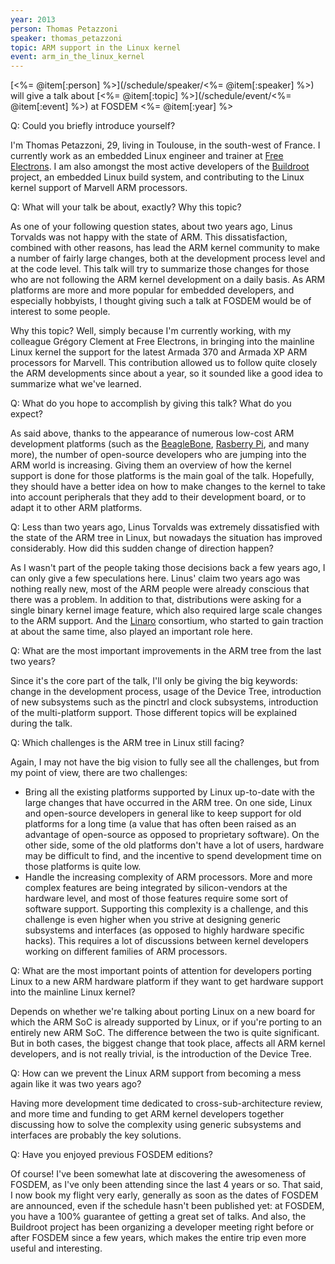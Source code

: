 ```yaml
---
year: 2013
person: Thomas Petazzoni 
speaker: thomas_petazzoni
topic: ARM support in the Linux kernel
event: arm_in_the_linux_kernel
---
```


[<%= @item[:person] %>](/schedule/speaker/<%= @item[:speaker] %>) will give a talk about [<%= @item[:topic] %>](/schedule/event/<%= @item[:event] %>) at FOSDEM <%= @item[:year] %>

Q: Could you briefly introduce yourself?

I'm Thomas Petazzoni, 29, living in Toulouse, in the south-west of France. I currently work as an embedded Linux engineer and trainer at [Free Electrons](http://free-electrons.com/). I am also amongst the most active developers of the [Buildroot](http://buildroot.uclibc.org/) project, an embedded Linux build system, and contributing to the Linux kernel support of Marvell ARM processors.

Q: What will your talk be about, exactly? Why this topic?

As one of your following question states, about two years ago, Linus Torvalds was not happy with the state of ARM. This dissatisfaction, combined with other reasons, has lead the ARM kernel community to make a number of fairly large changes, both at the development process level and at the code level. This talk will try to summarize those changes for those who are not following the ARM kernel development on a daily basis. As ARM platforms are more and more popular for embedded developers, and especially hobbyists, I thought giving such a talk at FOSDEM would be of interest to some people.

Why this topic? Well, simply because I'm currently working, with my colleague Grégory Clement at Free Electrons, in bringing into the mainline Linux kernel the support for the latest Armada 370 and Armada XP ARM processors for Marvell. This contribution allowed us to follow quite closely the ARM developments since about a year, so it sounded like a good idea to summarize what we've learned.

Q: What do you hope to accomplish by giving this talk? What do you expect?

As said above, thanks to the appearance of numerous low-cost ARM development platforms (such as the [BeagleBone](http://beagleboard.org/bone), [Rasberry Pi](http://www.raspberrypi.org/), and many more), the number of open-source developers who are jumping into the ARM world is increasing. Giving them an overview of how the kernel support is done for those platforms is the main goal of the talk. Hopefully, they should have a better idea on how to make changes to the kernel to take into account peripherals that they add to their development board, or to adapt it to other ARM platforms.

Q: Less than two years ago, Linus Torvalds was extremely dissatisfied with the state of the ARM tree in Linux, but nowadays the situation has improved considerably. How did this sudden change of direction happen?

As I wasn't part of the people taking those decisions back a few years ago, I can only give a few speculations here. Linus' claim two years ago was nothing really new, most of the ARM people were already conscious that there was a problem. In addition to that, distributions were asking for a single binary kernel image feature, which also required large scale changes to the ARM support. And the [Linaro](http://www.linaro.org/) consortium, who started to gain traction at about the same time, also played an important role here.

Q: What are the most important improvements in the ARM tree from the last two years?

Since it's the core part of the talk, I'll only be giving the big keywords: change in the development process, usage of the Device Tree, introduction of new subsystems such as the pinctrl and clock subsystems, introduction of the multi-platform support. Those different topics will be explained during the talk.

Q: Which challenges is the ARM tree in Linux still facing?

Again, I may not have the big vision to fully see all the challenges, but from my point of view, there are two challenges:

 * Bring all the existing platforms supported by Linux up-to-date with the large changes that have occurred in the ARM tree. On one side, Linux and open-source developers in general like to keep support for old platforms for a long time (a value that has often been raised as an advantage of open-source as opposed to proprietary software). On the other side, some of the old platforms don't have a lot of users, hardware may be difficult to find, and the incentive to spend development time on those platforms is quite low.
 * Handle the increasing complexity of ARM processors. More and more complex features are being integrated by silicon-vendors at the hardware level, and most of those features require some sort of software support. Supporting this complexity is a challenge, and this challenge is even higher when you strive at designing generic subsystems and interfaces (as opposed to highly hardware specific hacks). This requires a lot of discussions between kernel developers working on different families of ARM processors.

Q: What are the most important points of attention for developers porting Linux to a new ARM hardware platform if they want to get hardware support into the mainline Linux kernel?

Depends on whether we're talking about porting Linux on a new board for which the ARM SoC is already supported by Linux, or if you're porting to an entirely new ARM SoC. The difference between the two is quite significant. But in both cases, the biggest change that took place, affects all ARM kernel developers, and is not really trivial, is the introduction of the Device Tree.

Q: How can we prevent the Linux ARM support from becoming a mess again like it was two years ago?

Having more development time dedicated to cross-sub-architecture review, and more time and funding to get ARM kernel developers together discussing how to solve the complexity using generic subsystems and interfaces are probably the key solutions.

Q: Have you enjoyed previous FOSDEM editions?

Of course! I've been somewhat late at discovering the awesomeness of FOSDEM, as I've only been attending since the last 4 years or so. That said, I now book my flight very early, generally as soon as the dates of FOSDEM are announced, even if the schedule hasn't been published yet: at FOSDEM, you have a 100% guarantee of getting a great set of talks. And also, the Buildroot project has been organizing a developer meeting right before or after FOSDEM since a few years, which makes the entire trip even more useful and interesting.
